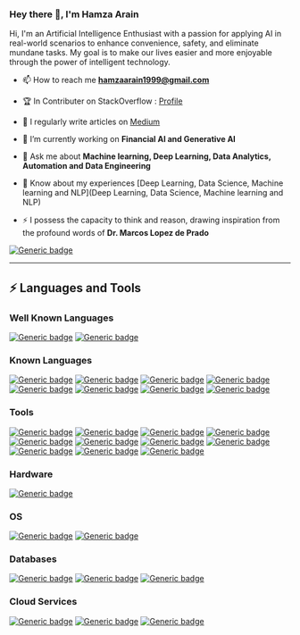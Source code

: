 ### Hey there 👋, I'm Hamza Arain

Hi, I'm an Artificial Intelligence Enthusiast with a passion for applying AI in real-world scenarios to enhance convenience, safety, and eliminate mundane tasks. My goal is to make our lives easier and more enjoyable through the power of intelligent technology.

- 📫 How to reach me **hamzaarain1999@gmail.com**

- 🏆  In  Contributer on StackOverflow : [Profile](https://stackoverflow.com/users/13227343/hamza-arain)

- 📝 I regularly write articles on [Medium](https://medium.com/@hamzaarain1999)

- 🔭 I’m currently working on **Financial AI and Generative AI**

- 💬 Ask me about **Machine learning, Deep Learning, Data Analytics, Automation and Data Engineering**

- 📄 Know about my experiences [Deep Learning, Data Science, Machine learning and NLP](Deep Learning, Data Science, Machine learning and NLP)

- ⚡ I possess the capacity to think and reason, drawing inspiration from the profound words of **Dr. Marcos Lopez de Prado**






[![Generic badge](https://img.shields.io/badge/LinkedIn-0077B5?style=for-the-badge&logo=linkedin&logoColor=white)](https://www.linkedin.com/in/hamza-arain-856952177/)






<!-- twitter
https://img.shields.io/badge/Twitter-1DA1F2?style=for-the-badge&logo=twitter&logoColor=white -->

<!-- github
	https://img.shields.io/badge/GitHub-100000?style=for-the-badge&logo=github&logoColor=white -->

<!-- kaggle
https://img.shields.io/badge/Kaggle-20BEFF?style=for-the-badge&logo=Kaggle&logoColor=white -->

---
## ⚡ Languages and Tools

### Well Known Languages
[![Generic badge](https://img.shields.io/badge/Python-3776AB?style=for-the-badge&logo=python&logoColor=white)]()  [![Generic badge](https://img.shields.io/badge/Java-ED8B00?style=for-the-badge&logo=java&logoColor=white)]()


### Known Languages
[![Generic badge](https://img.shields.io/badge/C%23-239120?style=for-the-badge&logo=c-sharp&logoColor=white)]() [![Generic badge](https://img.shields.io/badge/C-00599C?style=for-the-badge&logo=c&logoColor=white)]() [![Generic badge](https://img.shields.io/badge/Rust-000000?style=for-the-badge&logo=rust&logoColor=white)]() [![Generic badge](https://img.shields.io/badge/JavaScript-323330?style=for-the-badge&logo=javascript&logoColor=F7DF1E)]() [![Generic badge](https://img.shields.io/badge/Markdown-000000?style=for-the-badge&logo=markdown&logoColor=white)]()
[![Generic badge](https://img.shields.io/badge/HTML5-E34F26?style=for-the-badge&logo=html5&logoColor=white)]()
[![Generic badge](https://img.shields.io/badge/CSS3-1572B6?style=for-the-badge&logo=css3&logoColor=white)]() [![Generic badge](https://img.shields.io/badge/Bootstrap-563D7C?style=for-the-badge&logo=bootstrap&logoColor=white)]()

<!-- c++
https://img.shields.io/badge/C%2B%2B-00599C?style=for-the-badge&logo=c%2B%2B&logoColor=white -->

<!-- dart
https://img.shields.io/badge/Dart-0175C2?style=for-the-badge&logo=dart&logoColor=white -->

<!-- kotlin
https://img.shields.io/badge/Kotlin-0095D5?&style=for-the-badge&logo=kotlin&logoColor=white -->

### Tools
[![Generic badge](https://img.shields.io/badge/Django-092E20?style=for-the-badge&logo=django&logoColor=white)]() [![Generic badge](https://img.shields.io/badge/Flask-000000?style=for-the-badge&logo=flask&logoColor=white)]() 
[![Generic badge](https://img.shields.io/badge/Docker-2CA5E0?style=for-the-badge&logo=docker&logoColor=white)]() [![Generic badge](https://img.shields.io/badge/kubernetes-326ce5.svg?&style=for-the-badge&logo=kubernetes&logoColor=white)]()
[![Generic badge](https://img.shields.io/badge/OpenCV-27338e?style=for-the-badge&logo=OpenCV&logoColor=white)]()
[![Generic badge](https://img.shields.io/badge/OpenGL-FFFFFF?style=for-the-badge&logo=opengl)]()
[![Generic badge](https://img.shields.io/badge/conda-342B029.svg?&style=for-the-badge&logo=anaconda&logoColor=white)]()
[![Generic badge](https://img.shields.io/badge/Git-F05032?style=for-the-badge&logo=git&logoColor=white)]()
[![Generic badge](	https://img.shields.io/badge/Postman-FF6C37?style=for-the-badge&logo=Postman&logoColor=white)]()
[![Generic badge](https://img.shields.io/badge/Xampp-F37623?style=for-the-badge&logo=xampp&logoColor=white)]()
[![Generic badge](https://img.shields.io/badge/Qt-41CD52?style=for-the-badge&logo=qt&logoColor=white)]()

### Hardware
[![Generic badge](https://img.shields.io/badge/RASPBERRY%20PI-C51A4A.svg?&style=for-the-badge&logo=raspberry%20pi&logoColor=white)]()

### OS 
[![Generic badge](https://img.shields.io/badge/Ubuntu-E95420?style=for-the-badge&logo=ubuntu&logoColor=white)]()
[![Generic badge](https://img.shields.io/badge/Kali_Linux-557C94?style=for-the-badge&logo=kali-linux&logoColor=white)]()


### Databases
[![Generic badge](https://img.shields.io/badge/MySQL-00000F?style=for-the-badge&logo=mysql&logoColor=white)]()
[![Generic badge](https://img.shields.io/badge/MongoDB-4EA94B?style=for-the-badge&logo=mongodb&logoColor=white)]()
[![Generic badge](https://img.shields.io/badge/SQLite-07405E?style=for-the-badge&logo=sqlite&logoColor=white)]()

<!-- gressql
[![Generic badge](	https://img.shields.io/badge/PostgreSQL-316192?style=for-the-badge&logo=postgresql&logoColor=white)]() -->

<!-- ### Mobile Framework
[![Generic badge](https://img.shields.io/badge/Flutter-02569B?style=for-the-badge&logo=flutter&logoColor=white)]() -->



### Cloud Services
[![Generic badge](https://img.shields.io/badge/Heroku-430098?style=for-the-badge&logo=heroku&logoColor=white)]()
[![Generic badge](https://img.shields.io/badge/Amazon_AWS-232F3E?style=for-the-badge&logo=amazon-aws&logoColor=white)]()
[![Generic badge](https://img.shields.io/badge/Google_Cloud-4285F4?style=for-the-badge&logo=google-cloud&logoColor=white)]()


<!-- [![Generic badge]()]()
[![Generic badge]()]() -->

